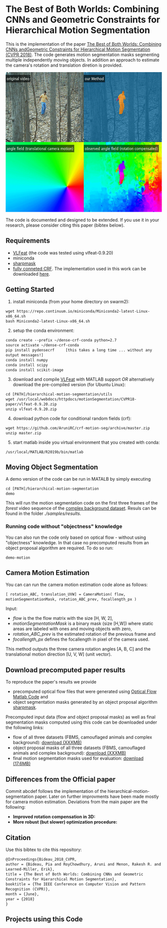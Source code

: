 # The Best of Both Worlds: Combining CNNs and Geometric Constraints for Hierarchical Motion Segmentation
This is the implementation of the paper [The Best of Both Worlds: Combining CNNs andGeometric Constraints for Hierarchical Motion Segmentation (CVPR 2018)](http://vis-www.cs.umass.edu/motionSegmentation/website_CVPR18/cvpr18-bideau.pdf). The code generates motion segmentation masks segmenting multiple independently moving objects. In addition an approach to estimate the camera's rotation and translation diretion is provided.


<p align="center">
  <img height="450" src="/utils/videos/video.gif">
</p>


The code is documented and designed to be extended. If you use it in your research, please consider citing this paper (bibtex below).

## Requirements
* [VLFeat](https://www.vlfeat.org/) (the code was tested using vlfeat-0.9.20)
* miniconda
* [sharpmask](https://github.com/facebookresearch/deepmask)
* [fully conneted CRF](https://papers.nips.cc/paper/4296-efficient-inference-in-fully-connected-crfs-with-gaussian-edge-potentials.pdf). The implementation used in this work can be downloaded [here](https://github.com/AruniRC/crf-motion-seg/archive/master.zip).

## Getting Started

1) install miniconda (from your home directory on swarm2):
```
wget https://repo.continuum.io/miniconda/Miniconda2-latest-Linux-x86_64.sh
bash Miniconda2-latest-Linux-x86_64.sh
```

2) setup the conda environment:
```
conda create --prefix ~/dense-crf-conda python=2.7
source activate ~/dense-crf-conda
pip install pydensecrf     [this takes a long time ... without any output messages!]
conda install numpy
conda install scipy
conda install scikit-image
```

3) download and compile [VLFeat](https://www.vlfeat.org/) with MATLAB support *OR* alternatively download the pre-compiled version (for Ubuntu Linux):
```
cd [PATH]/hierarchical-motion-segmentation/utils
wget /usr/local/webdocs/httpdocs/motionSegmentation/CVPR18-paper/vlfeat-0.9.20.zip
unzip vlfeat-0.9.20.zip
```

4) download python code for conditional random fields (crf):
```
wget https://github.com/AruniRC/crf-motion-seg/archive/master.zip
unzip master.zip
```

5) start matlab inside you virtual environment that you created with conda:
```
/usr/local/MATLAB/R2019b/bin/matlab
```

## Moving Object Segmentation
A demo version of the code can be run in MATALB by simply executing
```
cd [PATH]/hierarchical-motion-segmentation
demo
```
This will run the motion segmentation code on the first three frames of the *forest* video sequence of the [complex background dataset](http://vis-www.cs.umass.edu/motionSegmentation/reportDef/report.html). Resuls can be found in the folder *./samples/results*. 

### Running code without "objectness" knowledge
You can also run the code only based on optical flow - without using "objectness" knowledge. In that case no precomputed results from an object proposal algorithm are required.
To do so run:
```
demo-motion
```

## Camera Motion Estimation
You can can run the camera motion estimation code alone as follows:

```
[ rotation_ABC, translation_UVW] = CameraMotion( flow, motionSegmentationMask, rotation_ABC_prev, focallength_px )
```
Input:
* *flow* is the the flow matrix with the size [H, W, 2], 
* *motionSegmentationMask* is a binary mask (size [H,W]) where static areas are labeled with ones and moving objects with zero, 
* *rotation_ABC_prev* is the estimated rotation of the previous frame and 
* *focallength_px* defines the focallength in pixel of the camera used.

This method outputs the three camera rotation angles [A, B, C] and the translational motion direction [U, V, W] (unit vector).

## Download precomputed paper results
To reproduce the paper's results we provide
* precomputed optical flow files that were generated using [Optical Flow Matlab Code](http://cs.brown.edu/~dqsun/research/software.html) and
* object segmentation masks generated by an object proposal algorithm [sharpmask](https://github.com/facebookresearch/deepmask).

Precomputed input data (flow and object proposal masks) as well as final segmentation masks computed using this code can be downloaded under the following links:
* flow of all three datasets (FBMS, camouflaged animals and complex background): [download (XXXMB)](/bla/bla)
* object proposal masks of all three datasets (FBMS, camouflaged animals and complex background): [download (XXXMB)](/bla/bla)
* final motion segmentation masks used for evaluation: [download (17.6MB)](/usr/local/webdocs/httpdocs/motionSegmentation/CVPR18-paper/CVPR18-results-png.zip)

## Differences from the Official paper
Commit abcdef follows the implementation of the hierarchical-motion-segmentation paper. Later on further improvments have been made mostly for camera motion estimation. Deviations from the main paper are the following:
* **Improved rotation compensation in 3D:**
* **More robust (but slower) optimization procedure:**


## Citation
Use this bibtex to cite this repository:
```
@InProceedings{Bideau_2018_CVPR,
author = {Bideau, Pia and RoyChowdhury, Aruni and Menon, Rakesh R. and Learned-Miller, Erik},
title = {The Best of Both Worlds: Combining CNNs and Geometric Constraints for Hierarchical Motion Segmentation},
booktitle = {The IEEE Conference on Computer Vision and Pattern Recognition (CVPR)},
month = {June},
year = {2018}
} 
```

## Projects using this Code
